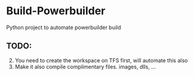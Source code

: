 # Build-Powerbuilder
Python project to automate powerbuilder build

## TODO:
2. You need to create the workspace on TFS first, will automate this also
3. Make it also compile complimentary files. images, dlls, ... 
